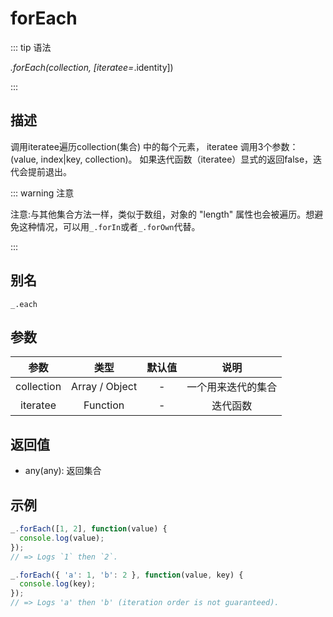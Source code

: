 # forEach

::: tip 语法

_.forEach(collection, [iteratee=_.identity])

:::

## 描述

调用iteratee遍历collection(集合) 中的每个元素， iteratee 调用3个参数：(value, index|key, collection)。 如果迭代函数（iteratee）显式的返回false，迭代会提前退出。

::: warning 注意

<!-- TODO forIn forOwn -->
<!-- 注意:与其他集合方法一样，类似于数组，对象的 "length" 属性也会被遍历。想避免这种情况，可以用[`_.forIn`](/Object/forIn)或者[`_.forOwn`](/Object/forOwn)代替。 -->
注意:与其他集合方法一样，类似于数组，对象的 "length" 属性也会被遍历。想避免这种情况，可以用`_.forIn`或者`_.forOwn`代替。

:::

## 别名

`_.each`

## 参数

|    参数    |      类型      | 默认值 |        说明        |
| :--------: | :------------: | :----: | :----------------: |
| collection | Array / Object |   -    | 一个用来迭代的集合 |
|  iteratee  |    Function    |   -    |      迭代函数      |

## 返回值

+ any(any): 返回集合

## 示例

```js
_.forEach([1, 2], function(value) {
  console.log(value);
});
// => Logs `1` then `2`.

_.forEach({ 'a': 1, 'b': 2 }, function(value, key) {
  console.log(key);
});
// => Logs 'a' then 'b' (iteration order is not guaranteed).
```
